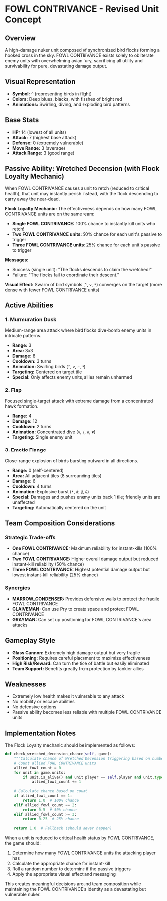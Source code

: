 # FOWL CONTRIVANCE - Revised Unit Concept

## Overview
A high-damage nuker unit composed of synchronized bird flocks forming a hooked cross in the sky. FOWL CONTRIVANCE exists solely to obliterate enemy units with overwhelming avian fury, sacrificing all utility and survivability for pure, devastating damage output.

## Visual Representation
- **Symbol:** `^` (representing birds in flight)
- **Colors:** Deep blues, blacks, with flashes of bright red
- **Animations:** Swirling, diving, and exploding bird patterns

## Base Stats
- **HP:** 14 (lowest of all units)
- **Attack:** 7 (highest base attack)
- **Defense:** 0 (extremely vulnerable)
- **Move Range:** 3 (average)
- **Attack Range:** 3 (good range)

## Passive Ability: Wretched Decension (with Flock Loyalty Mechanic)
When FOWL CONTRIVANCE causes a unit to retch (reduced to critical health), that unit may instantly perish instead, with the flock descending to carry away the near-dead.

**Flock Loyalty Mechanic:**
The effectiveness depends on how many FOWL CONTRIVANCE units are on the same team:
- **Single FOWL CONTRIVANCE:** 100% chance to instantly kill units who retch!
- **Two FOWL CONTRIVANCE units:** 50% chance for each unit's passive to trigger
- **Three FOWL CONTRIVANCE units:** 25% chance for each unit's passive to trigger

**Messages:**
- Success (single unit): "The flocks descends to claim the wretched!"
- Failure: "The flocks fail to coordinate their descent."

**Visual Effect:** Swarm of bird symbols (`^`, `v`, `*`) converges on the target (more dense with fewer FOWL CONTRIVANCE units)

## Active Abilities

### 1. Murmuration Dusk
Medium-range area attack where bird flocks dive-bomb enemy units in intricate patterns.

- **Range:** 3
- **Area:** 3x3
- **Damage:** 8
- **Cooldown:** 3 turns
- **Animation:** Swirling birds (`^`, `v`, `~`, `*`)
- **Targeting:** Centered on target tile
- **Special:** Only affects enemy units, allies remain unharmed

### 2. Flap
Focused single-target attack with extreme damage from a concentrated hawk formation.

- **Range:** 4
- **Damage:** 12
- **Cooldown:** 2 turns
- **Animation:** Concentrated dive (`v`, `V`, `Λ`, `▼`)
- **Targeting:** Single enemy unit

### 3. Emetic Flange
Close-range explosion of birds bursting outward in all directions.

- **Range:** 0 (self-centered)
- **Area:** All adjacent tiles (8 surrounding tiles)
- **Damage:** 6
- **Cooldown:** 4 turns
- **Animation:** Explosive burst (`*`, `#`, `@`, `&`)
- **Special:** Damages and pushes enemy units back 1 tile; friendly units are unaffected
- **Targeting:** Automatically centered on the unit

## Team Composition Considerations

### Strategic Trade-offs
- **One FOWL CONTRIVANCE:** Maximum reliability for instant-kills (100% chance)
- **Two FOWL CONTRIVANCE:** Higher overall damage output but reduced instant-kill reliability (50% chance)
- **Three FOWL CONTRIVANCE:** Highest potential damage output but lowest instant-kill reliability (25% chance)

### Synergies
- **MARROW_CONDENSER:** Provides defensive walls to protect the fragile FOWL CONTRIVANCE
- **GLAIVEMAN:** Can use Pry to create space and protect FOWL CONTRIVANCE
- **GRAYMAN:** Can set up positioning for FOWL CONTRIVANCE's area attacks

## Gameplay Style
- **Glass Cannon:** Extremely high damage output but very fragile
- **Positioning:** Requires careful placement to maximize effectiveness
- **High Risk/Reward:** Can turn the tide of battle but easily eliminated
- **Team Support:** Benefits greatly from protection by tankier allies

## Weaknesses
- Extremely low health makes it vulnerable to any attack
- No mobility or escape abilities
- No defensive options
- Passive ability becomes less reliable with multiple FOWL CONTRIVANCE units

## Implementation Notes

The Flock Loyalty mechanic should be implemented as follows:

```python
def check_wretched_decension_chance(self, game):
    """Calculate chance of Wretched Decension triggering based on number of allied FOWL CONTRIVANCE units."""
    # Count allied FOWL CONTRIVANCE units
    allied_fowl_count = 0
    for unit in game.units:
        if unit.is_alive() and unit.player == self.player and unit.type == UnitType.FOWL_CONTRIVANCE:
            allied_fowl_count += 1
    
    # Calculate chance based on count
    if allied_fowl_count == 1:
        return 1.0  # 100% chance
    elif allied_fowl_count == 2:
        return 0.5  # 50% chance
    elif allied_fowl_count >= 3:
        return 0.25  # 25% chance
    
    return 1.0  # Fallback (should never happen)
```

When a unit is reduced to critical health status by FOWL CONTRIVANCE, the game should:
1. Determine how many FOWL CONTRIVANCE units the attacking player has
2. Calculate the appropriate chance for instant-kill
3. Roll a random number to determine if the passive triggers
4. Apply the appropriate visual effect and messaging

This creates meaningful decisions around team composition while maintaining the FOWL CONTRIVANCE's identity as a devastating but vulnerable nuker.